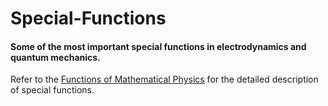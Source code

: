 # Special-Functions
#### Some of the most important special functions in electrodynamics and quantum mechanics. 
Refer to the [Functions of Mathematical Physics](http://www.springer.com/gp/book/9780817631833 "Title") for the detailed description of special functions.
